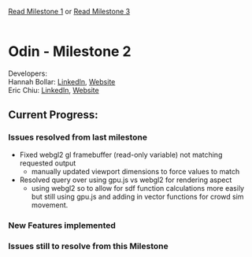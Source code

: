 [Read Milestone 1](./Milestone1.md) or [Read Milestone 3](./Milestone3.md)
</br>
</br>
# Odin - Milestone 2
Developers:
</br> Hannah Bollar: [LinkedIn](https://www.linkedin.com/in/hannah-bollar/), [Website](http://hannahbollar.com/)
</br> Eric Chiu: [LinkedIn](https://www.linkedin.com/in/echiu1997/), [Website](http://www.erichiu.com/)

## Current Progress:

### Issues resolved from last milestone

- Fixed webgl2 gl framebuffer (read-only variable) not matching requested output
	- manually updated viewport dimensions to force values to match
- Resolved query over using gpu.js vs webgl2 for rendering aspect
	- using webgl2 so to allow for sdf function calculations more easily but still using gpu.js and adding in vector functions for crowd sim movement.

### New Features implemented

### Issues still to resolve from this Milestone
